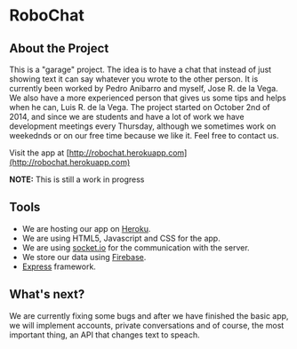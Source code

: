 RoboChat
========

## About the Project

This is a "garage" project. The idea is to have a chat that instead of just showing
text it can say whatever you wrote to the other person. It is currently been worked
by Pedro Anibarro and myself, Jose R. de la Vega. We also have a more experienced
person that gives us some tips and helps when he can, Luis R. de la Vega. The project
started on October 2nd of 2014, and since we are students and have a lot of work we have
development meetings every Thursday, although we sometimes work on weekednds or on our
free time because we like it. Feel free to contact us. 

Visit the app at [http://robochat.herokuapp.com](http://robochat.herokuapp.com)

**NOTE:** This is still a work in progress

## Tools

* We are hosting our app on [Heroku](https://www.heroku.com/).
* We are using HTML5, Javascript and CSS for the app.
* We are using [socket.io](http://socket.io/) for the communication with the server.
* We store our data using [Firebase](https://www.firebase.com/).
* [Express](http://expressjs.com/) framework.

## What's next?

We are currently fixing some bugs and after we have finished the basic app, we will
implement accounts, private conversations and of course, the most important thing,
an API that changes text to speach.